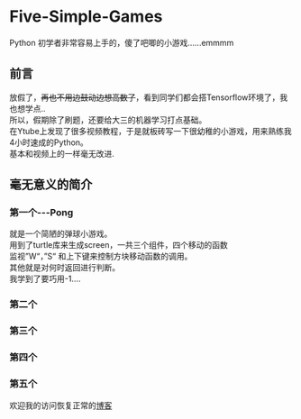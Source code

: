 # Five-Simple-Games
Python 初学者非常容易上手的，傻了吧唧的小游戏......emmmm
## 前言
放假了，~~再也不用边鼓动边想高数了~~，看到同学们都会搭Tensorflow环境了，我也想学点..  
所以，假期除了刷题，还要给大三的机器学习打点基础。  
在Ytube上发现了很多视频教程，于是就板砖写一下很幼稚的小游戏，用来熟练我4小时速成的Python。  
基本和视频上的一样毫无改进.  

## 毫无意义的简介

### 第一个---Pong
就是一个简陋的弹球小游戏。  
用到了turtle库来生成screen，一共三个组件，四个移动的函数  
监视”W“，”S“ 和上下键来控制方块移动函数的调用。  
其他就是对何时返回进行判断。  
我学到了要巧用-1....  

### 第二个

### 第三个

### 第四个

### 第五个

欢迎我的访问恢复正常的[博客](https://www.littlefisher.cn "littlefisher's blog")  
